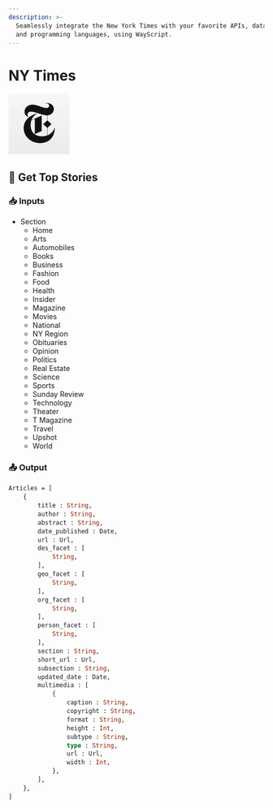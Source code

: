 ```yaml
---
description: >-
  Seamlessly integrate the New York Times with your favorite APIs, databases,
  and programming languages, using WayScript.
---
```


# NY Times

![Pull articles from the NY Times.](../../.gitbook/assets/ny_times.png)

## 📰 Get Top Stories

### 📥 Inputs

* Section
  * Home
  * Arts
  * Automobiles
  * Books
  * Business
  * Fashion
  * Food
  * Health
  * Insider
  * Magazine
  * Movies
  * National
  * NY Region
  * Obituaries
  * Opinion
  * Politics
  * Real Estate
  * Science
  * Sports
  * Sunday Review
  * Technology
  * Theater
  * T Magazine
  * Travel
  * Upshot
  * World

### 📤 Output

```graphql
Articles = [
    {
        title : String, 
        author : String, 
        abstract : String, 
        date_published : Date, 
        url : Url, 
        des_facet : [
            String,
        ],
        geo_facet : [
            String,
        ],
        org_facet : [
            String, 
        ],
        person_facet : [
            String,
        ],
        section : String, 
        short_url : Url, 
        subsection : String, 
        updated_date : Date, 
        multimedia : [
            {
                caption : String, 
                copyright : String, 
                format : String, 
                height : Int, 
                subtype : String, 
                type : String, 
                url : Url, 
                width : Int,
            },
        ],
    },
]
```

